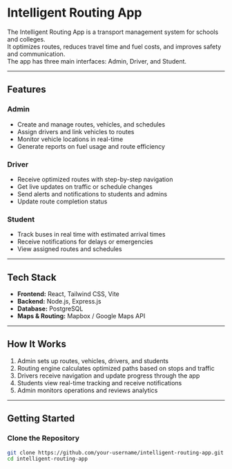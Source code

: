# Intelligent Routing App

The Intelligent Routing App is a transport management system for schools and colleges.  
It optimizes routes, reduces travel time and fuel costs, and improves safety and communication.  
The app has three main interfaces: Admin, Driver, and Student.

---

## Features

### Admin
- Create and manage routes, vehicles, and schedules  
- Assign drivers and link vehicles to routes  
- Monitor vehicle locations in real-time  
- Generate reports on fuel usage and route efficiency  

### Driver
- Receive optimized routes with step-by-step navigation  
- Get live updates on traffic or schedule changes  
- Send alerts and notifications to students and admins  
- Update route completion status  

### Student
- Track buses in real time with estimated arrival times  
- Receive notifications for delays or emergencies  
- View assigned routes and schedules  

---

## Tech Stack

- **Frontend:** React, Tailwind CSS, Vite  
- **Backend:** Node.js, Express.js  
- **Database:** PostgreSQL  
- **Maps & Routing:** Mapbox / Google Maps API   

---

## How It Works

1. Admin sets up routes, vehicles, drivers, and students  
2. Routing engine calculates optimized paths based on stops and traffic  
3. Drivers receive navigation and update progress through the app  
4. Students view real-time tracking and receive notifications  
5. Admin monitors operations and reviews analytics  

---

## Getting Started

### Clone the Repository
```bash
git clone https://github.com/your-username/intelligent-routing-app.git
cd intelligent-routing-app
